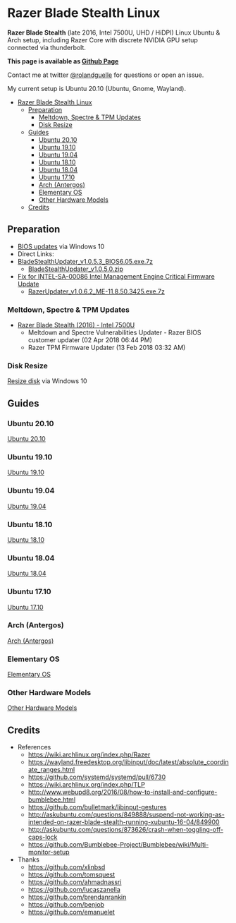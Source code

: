 # Razer Blade Stealth Linux

**Razer Blade Stealth** (late 2016, Intel 7500U, UHD / HiDPI) Linux Ubuntu & Arch setup, including Razer Core with discrete NVIDIA GPU setup connected via thunderbolt.

**This page is available as [Github Page](https://rolandguelle.github.io/razer-blade-stealth-linux/)**

Contact me at twitter [@rolandguelle](https://twitter.com/rolandguelle) for questions or open an issue.

My current setup is Ubuntu 20.10 (Ubuntu, Gnome, Wayland).

- [Razer Blade Stealth Linux](#razer-blade-stealth-linux)
  - [Preparation](#preparation)
    - [Meltdown, Spectre & TPM Updates](#meltdown-spectre--tpm-updates)
    - [Disk Resize](#disk-resize)
  - [Guides](#guides)
    - [Ubuntu 20.10](#ubuntu-2010)
    - [Ubuntu 19.10](#ubuntu-1910)
    - [Ubuntu 19.04](#ubuntu-1904)
    - [Ubuntu 18.10](#ubuntu-1810)
    - [Ubuntu 18.04](#ubuntu-1804)
    - [Ubuntu 17.10](#ubuntu-1710)
    - [Arch (Antergos)](#arch-antergos)
    - [Elementary OS](#elementary-os)
    - [Other Hardware Models](#other-hardware-models)
  - [Credits](#credits)

## Preparation

- [BIOS updates](http://www.razersupport.com/gaming-systems/razer-blade-stealth/) via Windows 10
- Direct Links:
- [BladeStealthUpdater_v1.0.5.3_BIOS6.05.exe.7z](http://dl.razerzone.com/support/BladeStealthH2/BladeStealthUpdater_v1.0.5.3_BIOS6.05.exe.7z)
  - [BladeStealthUpdater_v1.0.5.0.zip](http://dl.razerzone.com/support/BladeStealthH2/BladeStealthUpdater_v1.0.5.0.zip)
- [Fix for INTEL-SA-00086 Intel Management Engine Critical Firmware Update](https://insider.razerzone.com/index.php?threads/fix-for-intel-sa-00086-intel-management-engine-critical-firmware-update.29116/)
  - [RazerUpdater_v1.0.6.2_ME-11.8.50.3425.exe.7z](http://razerdrivers.s3.amazonaws.com/drivers/RazerUpdater_v1.0.6.2_ME-11.8.50.3425.exe.7z)

### Meltdown, Spectre & TPM Updates

- [Razer Blade Stealth (2016) - Intel 7500U](http://drivers.razersupport.com//index.php?_m=downloads&_a=view&parentcategoryid=605&pcid=604&nav=0,350,604)
  - Meltdown and Spectre Vulnerabilities Updater - Razer BIOS customer updater (02 Apr 2018 06:44 PM)
  - Razer TPM Firmware Updater (13 Feb 2018 03:32 AM)

### Disk Resize

[Resize disk](https://www.howtogeek.com/101862/how-to-manage-partitions-on-windows-without-downloading-any-other-software/) via Windows 10

## Guides

### Ubuntu 20.10

[Ubuntu 20.10](ubuntu-20-10.md)

### Ubuntu 19.10

[Ubuntu 19.10](ubuntu-19-10.md)

### Ubuntu 19.04

[Ubuntu 19.04](ubuntu-19-04.md)

### Ubuntu 18.10

[Ubuntu 18.10](ubuntu-18-10.md)

### Ubuntu 18.04

[Ubuntu 18.04](ubuntu-18-04.md)

### Ubuntu 17.10

[Ubuntu 17.10](ubuntu-17-10.md)

### Arch (Antergos)

[Arch (Antergos)](arch-antergos.md)

### Elementary OS

[Elementary OS](elementary-os.md)

### Other Hardware Models

[Other Hardware Models](other-hardware-models.md)

## Credits

- References
  - https://wiki.archlinux.org/index.php/Razer
  - https://wayland.freedesktop.org/libinput/doc/latest/absolute_coordinate_ranges.html
  - https://github.com/systemd/systemd/pull/6730
  - https://wiki.archlinux.org/index.php/TLP
  - http://www.webupd8.org/2016/08/how-to-install-and-configure-bumblebee.html
  - https://github.com/bulletmark/libinput-gestures
  - http://askubuntu.com/questions/849888/suspend-not-working-as-intended-on-razer-blade-stealth-running-xubuntu-16-04/849900
  - http://askubuntu.com/questions/873626/crash-when-toggling-off-caps-lock
  - https://github.com/Bumblebee-Project/Bumblebee/wiki/Multi-monitor-setup
- Thanks
  - https://github.com/xlinbsd
  - https://github.com/tomsquest
  - https://github.com/ahmadnassri
  - https://github.com/lucaszanella
  - https://github.com/brendanrankin
  - https://github.com/benjob
  - https://github.com/emanuelet
